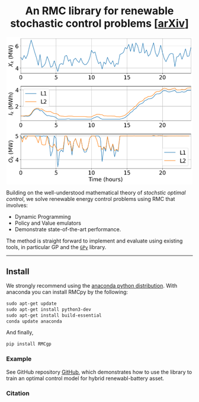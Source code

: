<h1 align='center'> An RMC library for renewable stochastic control problems 
    [<a href="https://arxiv.org/">arXiv</a>] </h1>

<p align="center">
<img align="middle" src="../imgs/L1vL2trajectory.png" width="666" />
</p>

Building on the well-understood mathematical theory of _stochstic optimal control_, we solve renewable energy control problems using RMC that involves:
+ Dynamic Programming
+ Policy and Value emulators
+ Demonstrate state-of-the-art performance.

The method is straight forward to implement and evaluate using existing tools, in particular GP and the [`GPy`](https://github.com/SheffieldML/GPy) library.

----

## Install

We strongly recommend using
the  [anaconda python distribution](http://continuum.io/downloads).
With anaconda you can install RMCpy by the following:


    sudo apt-get update
    sudo apt-get install python3-dev
    sudo apt-get install build-essential   
    conda update anaconda
    
And finally,

    pip install RMCgp

### Example
See GitHub repository [GitHub](https://github.com/thihaa2019/RMCgp/), which demonstrates how to use the library to train an optimal control model for hybrid renewabl-battery asset.



### Citation

```
